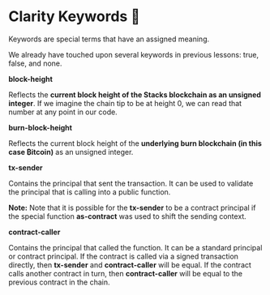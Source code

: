 # Clarity Keywords 🔑

Keywords are special terms that have an assigned meaning.

We already have touched upon several keywords in previous lessons: true, false, and none.

**block-height**

Reflects the **current block height of the Stacks blockchain as an unsigned integer**. If we imagine the chain tip to be at height 0, we can read that number at any point in our code.

**burn-block-height**

Reflects the current block height of the **underlying burn blockchain (in this case ₿itcoin)** as an unsigned integer.

**tx-sender**

Contains the principal that sent the transaction. It can be used to validate the principal that is calling into a public function.

**Note:** Note that it is possible for the **tx-sender** to be a contract principal if the special function **as-contract** was used to shift the sending context.

**contract-caller**

Contains the principal that called the function. It can be a standard principal or contract principal. If the contract is called via a signed transaction directly, then **tx-sender** and **contract-caller** will be equal. If the contract calls another contract in turn, then **contract-caller** will be equal to the previous contract in the chain.
